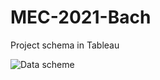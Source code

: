 # MEC-2021-Bach

Project schema in Tableau

![Data scheme](https://user-images.githubusercontent.com/52326460/126208583-89d2696e-7099-48f6-8832-8452ee77ebd7.png)
